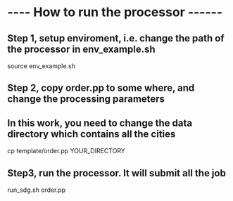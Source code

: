 # ---- How to run the processor ------
## Step 1, setup enviroment, i.e. change the path of the processor in env_example.sh
source env_example.sh


## Step 2, copy order.pp to some where, and change the processing parameters
## In this work, you need to change the data directory which contains all the cities
cp template/order.pp YOUR_DIRECTORY


## Step3, run the processor. It will submit all the job 
run_sdg.sh order.pp


